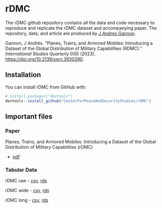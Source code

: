 # rDMC

The rDMC github repository contains all the data and code necessary to reproduce and replicate the rDMC dataset and accompanying paper. The repository, data, and article are produced by [J Andres Gannon](https://jandresgannon.com/).

Gannon, J Andrés. “Planes, Trains, and Armored Mobiles: Introducing a Dataset of the Global Distribution of Military Capabilities (RDMC).” _International Studies Quarterly_ 0(0) (2023). https://doi.org/10.2139/ssrn.3930390.

## Installation

You can install rDMC from GitHub with:

``` r
# install.packages("devtools")
devtools::install_github("CenterForPeaceAndSecurityStudies/rDMC")
```

## Important files
### Paper
Planes, Trains, and Armored Mobiles: Introducing a Dataset of the Global Distribution of Military Capabilities (rDMC)
- [pdf](https://github.com/CenterForPeaceAndSecurityStudies/rDMC/blob/main/paper/rDMC_preprint.pdf)

### Tabular Data
rDMC raw - [csv](https://github.com/CenterForPeaceAndSecurityStudies/rDMC/blob/main/data/rDMC_raw_v1.csv), [rds](https://github.com/CenterForPeaceAndSecurityStudies/rDMC/blob/main/data/rDMC_raw_v1.rds)

rDMC wide - [csv](https://github.com/CenterForPeaceAndSecurityStudies/rDMC/blob/main/data/rDMC_wide_v1.csv), [rds](https://github.com/CenterForPeaceAndSecurityStudies/rDMC/blob/main/data/rDMC_wide_v1.rds)

rDMC long - [csv](https://github.com/CenterForPeaceAndSecurityStudies/rDMC/blob/main/data/rDMC_long_v1.csv), [rds](https://github.com/CenterForPeaceAndSecurityStudies/rDMC/blob/main/data/rDMC_long_v1.rds)


